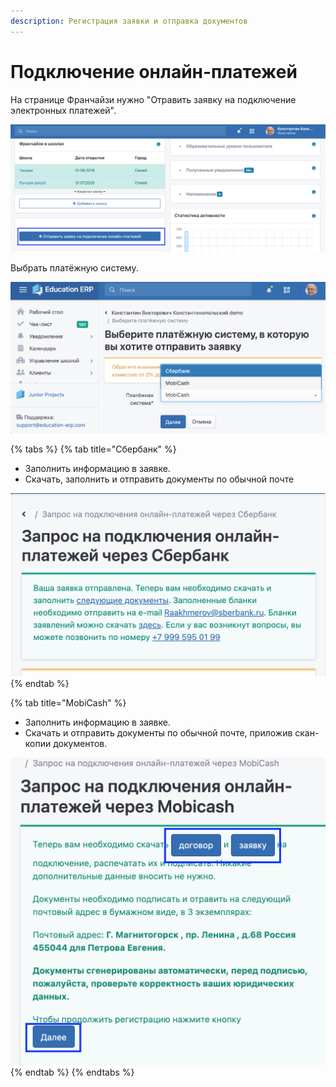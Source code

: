 ```yaml
---
description: Регистрация заявки и отправка документов
---
```


# Подключение онлайн-платежей

На странице Франчайзи нужно "Отравить заявку на подключение электронных платежей".

![](<../.gitbook/assets/53971f57-8901-4396-a0c7-d0d23149b9ff (1).png>)

&#x20;Выбрать платёжную систему.

![](../.gitbook/assets/97a36b06-d041-4222-aa6c-a3341bf2475b.png)

{% tabs %}
{% tab title="Сбербанк" %}
* Заполнить информацию в заявке.
* Скачать, заполнить и отправить документы по обычной почте

![](<../.gitbook/assets/image (19).png>)
{% endtab %}

{% tab title="MobiCash" %}
* Заполнить информацию в заявке.
* Скачать и отправить документы по обычной почте, приложив скан-копии документов.&#x20;

![](<../.gitbook/assets/image (20).png>)
{% endtab %}
{% endtabs %}
